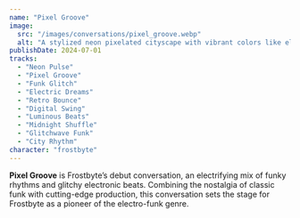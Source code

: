 ```yaml
---
name: "Pixel Groove"
image:
  src: "/images/conversations/pixel_groove.webp"
  alt: "A stylized neon pixelated cityscape with vibrant colors like electric blue, pink, and purple, featuring a glowing equalizer integrated into the skyline."
publishDate: 2024-07-01
tracks:
  - "Neon Pulse"
  - "Pixel Groove"
  - "Funk Glitch"
  - "Electric Dreams"
  - "Retro Bounce"
  - "Digital Swing"
  - "Luminous Beats"
  - "Midnight Shuffle"
  - "Glitchwave Funk"
  - "City Rhythm"
character: "frostbyte"
---
```


**Pixel Groove** is Frostbyte’s debut conversation, an electrifying mix of funky rhythms and glitchy electronic beats. Combining the nostalgia of classic funk with cutting-edge production, this conversation sets the stage for Frostbyte as a pioneer of the electro-funk genre.
